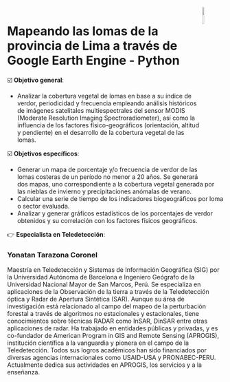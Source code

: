<img src="https://www1.undp.org/etc/designs/projectrey/img/pnud-logo-30.svg" align="right" width = 10%/>

# Mapeando las lomas de la provincia de Lima a través de Google Earth Engine - Python 

:ballot_box_with_check: **Objetivo general**: 

- Analizar la cobertura vegetal de lomas en base a su índice de verdor, periodicidad y frecuencia empleando análisis históricos de imágenes satelitales multiespectrales del sensor MODIS (Moderate Resolution Imaging Spectroradiometer), así como la influencia de los factores físico-geográficos (orientación, altitud y pendiente) en el desarrollo de la cobertura vegetal de las lomas.

:ballot_box_with_check: **Objetivos específicos**:

- Generar un mapa de porcentaje y/o frecuencia de verdor de las lomas costeras de un período no menor a 20 años. Se generará dos mapas, uno correspondiente a la cobertura vegetal generada por las nieblas de invierno y precipitaciones anómalas de verano.
- Calcular una serie de tiempo de los indicadores biogeográficos por loma o sector evaluada.
- Analizar y generar gráficos estadísticos de los porcentajes de verdor obtenidos y su correlación con los factores físicos geográficos.

:point_right: **Especialista en Teledetección**:
### Yonatan Tarazona Coronel

Maestría en Teledetección y Sistemas de Información Geográfica (SIG) por la Universidad Autónoma de Barcelona e Ingeniero Geógrafo de la Universidad Nacional Mayor de San Marcos, Perú. Se especializa en aplicaciones de la Observación de la tierra a través de la Teledetección óptica y Radar de Apertura Sintética (SAR). Aunque su área de investigación está relacionado al campo del mapeo de la perturbación forestal a través de algoritmos no estacionales y estacionales, tiene conocimientos sobre técnicas RADAR como InSAR, DinSAR entre otras aplicaciones de radar. Ha trabajado en entidades públicas y privadas, y es co-fundador de American Program in GIS and Remote Sensing (APROGIS), institución científica a la vanguardia y pionera en el campo de la Teledetección. Todos sus logros académicos han sido financiados por diversas agencias internacionales como USAID-USA y PRONABEC-PERU. Actualmente dedica sus actividades en APROGIS, los servicios y a la enseñanza.



